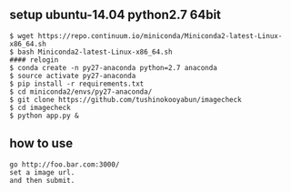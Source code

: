 

## setup ubuntu-14.04 python2.7 64bit 

    $ wget https://repo.continuum.io/miniconda/Miniconda2-latest-Linux-x86_64.sh
    $ bash Miniconda2-latest-Linux-x86_64.sh
    #### relogin
    $ conda create -n py27-anaconda python=2.7 anaconda
    $ source activate py27-anaconda
    $ pip install -r requirements.txt
    $ cd miniconda2/envs/py27-anaconda/
    $ git clone https://github.com/tushinokooyabun/imagecheck
    $ cd imagecheck
    $ python app.py &


## how to use

    go http://foo.bar.com:3000/
    set a image url.
    and then submit.
